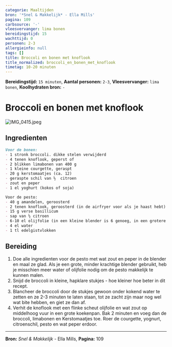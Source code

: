 ```yaml
---
categorie: Maaltijden
bron: '*Snel & Makkelijk* - Ella Mills'
pagina: 109
carbsource: '-'
vleesvervanger: lima bonen
bereidingstijd: 15
wachttijd: 0
personen: 2-3
allergieinfo: null
tags: []
title: Broccoli en bonen met knoflook
title_normalized: broccoli_en_bonen_met_knoflook
timetag: 10-20 minuten
---
```

**Bereidingstijd:** ```15 minuten```, **Aantal personen:** ```2-3```, **Vleesvervanger:** ```lima bonen```, **Koolhydraten bron:** ```-```

# Broccoli en bonen met knoflook

![IMG_0415.jpeg](../../_resources/IMG_0415.jpeg)

## Ingredienten
```markdown
Voor de bonen:
- 1 stronk broccoli. dikke stelen verwijderd
- 4 tenen knoflook, geperst of
- 2 blikken limabonen van 400 g
- 1 kleine courgette, geraspt
- 20 g kerstomaatjes (ca. 12)
- geraspte schil van ½  citroen
- zout en peper
- 1 el yoghurt (kokos of soja)

Voor de pesto:
- 40 g amandelen, geroosterd
- 2 tenen knoflook, geroosterd (in de airfryer voor als je haast hebt)
- 15 g verse basillicum 
- sap van ½ citroen
- 6-10 el olijfolie (in een kleine blender is 6 genoeg, in een grotere blender heb je meer nodig,
- 4 el water
- 1 tl edelgistvlokken
```

## Bereiding

1. Doe alle ingredienten voor de pesto met wat zout en peper in de blender en maal ze glad. Als je een grote, minder krachtige blender gebruikt, heb je misschien meer water of olijfolie nodig om de pesto makkelijk te kunnen malen.
2. Snijd de broccoli in kleine, hapklare stukjes - hoe kleiner hoe beter in dit recept.
3. Blancheer de broccoli door de stukjes gewoon onder kokend water te zetten en ze 2-3 minuten te laten staan, tot ze zacht zijn maar nog wel wat bite hebben, en giet ze dan af.
4. Verhit de knoflook met een flinke scheut olijfolie en wat zout op middelhoog vuur in een grote koekenpan. Bak 2 minuten en voeg dan de broccoli, limabonen en Kerstomaatjes toe. Roer de courgette, yognurt, citroenschil, pesto en wat peper erdoor.

***
**Bron:** *Snel & Makkelijk* - Ella Mills, **Pagina:** 109